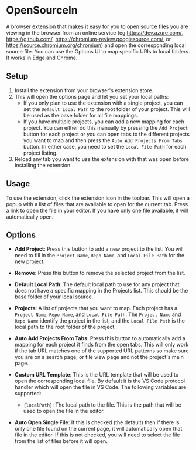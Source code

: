 # OpenSourceIn

A browser extension that makes it easy for you to open source files you are viewing in the browser from an online service (eg https://dev.azure.com/, https://github.com/, https://chromium-review.googlesource.com/, or https://source.chromium.org/chromium) and open the corresponding local source file.
You can use the Options UI to map specific URIs to local folders.
It works in Edge and Chrome.

## Setup

1. Install the extension from your browser's extension store.
2. This will open the options page and let you set your local paths: 
   - If you only plan to use the extension with a single project, you can set the `Default Local Path` to the root folder of your project. This will be used as the base folder for all file mappings.
   - If you have multiple projects, you can add a new mapping for each project. You can either do this manually by pressing the `Add Project` button for each project or you can open tabs to the different projects you want to map and then press the `Auto Add Projects From Tabs` button. In either case, you need to set the `Local File Path` for each project listing.
3. Reload any tab you want to use the extension with that was open before installing the extension.

## Usage

To use the extension, click the extension icon in the toolbar. This will open a popup with a list of files that are available to open for the current tab. Press a link to open the file in your editor. If you have only one file available, it will automatically open.

## Options
- **Add Project**: Press this button to add a new project to the list. You will need to fill in the `Project Name`, `Repo Name`, and `Local File Path` for the new project.
- **Remove**: Press this button to remove the selected project from the list.
- **Default Local Path**: The default local path to use for any project that does not have a specific mapping in the Projects list. This should be the base folder of your local source.
- **Projects**: A list of projects that you want to map. Each project has a `Project Name`, `Repo Name`, and `Local File Path`. The `Project Name` and `Repo Name` identify the project in the list, and the `Local File Path` is the local path to the root folder of the project.
- **Auto Add Projects From Tabs**: Press this button to automatically add a mapping for each project it finds from the open tabs. This will only work if the tab URL matches one of the supported URL patterns so make sure you are on a search page, or file view page and not the project's main page.
- **Custom URL Template**: This is the URL template that will be used to open the corresponding local file. By default it is the VS Code protocol handler which will open the file in VS Code. The following variables are supported:
    - `{localPath}`: The local path to the file. This is the path that will be used to open the file in the editor.

- **Auto Open Single File**: If this is checked (the default) then if there is only one file found on the current page, it will automatically open that file in the editor. If this is not checked, you will need to select the file from the list of files before it will open.